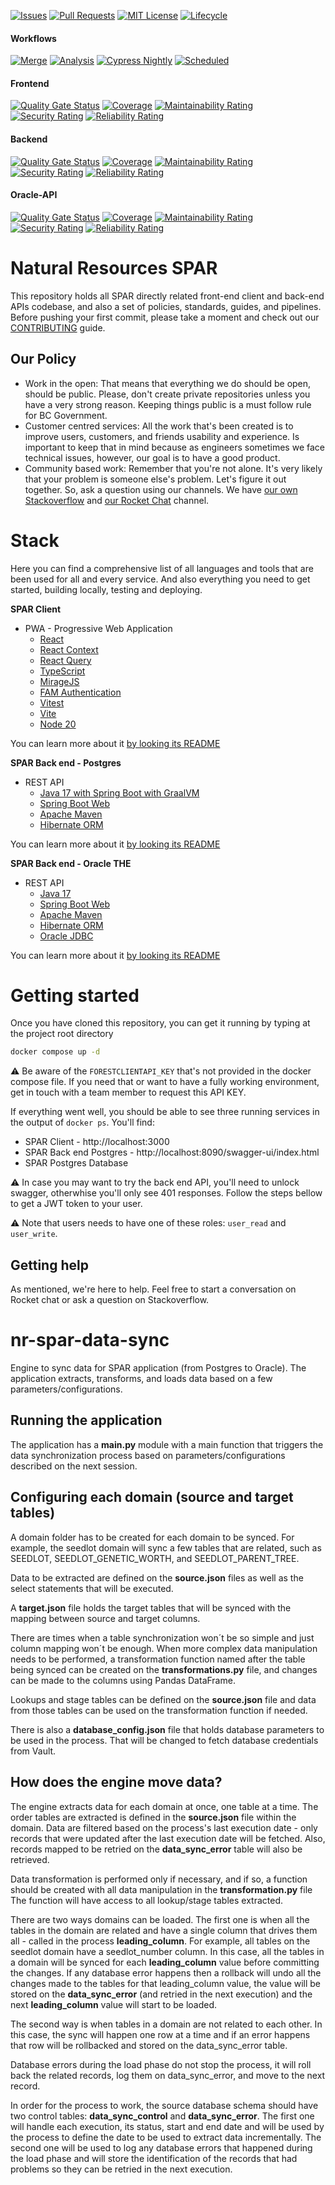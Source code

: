 [![Issues](https://img.shields.io/github/issues/bcgov/nr-spar)](/../../issues)
[![Pull Requests](https://img.shields.io/github/issues-pr/bcgov/nr-spar)](/../../pulls)
[![MIT License](https://img.shields.io/github/license/bcgov/nr-spar.svg)](/LICENSE.md)
[![Lifecycle](https://img.shields.io/badge/Lifecycle-Maturing-007EC6)](https://github.com/bcgov/repomountie/blob/master/doc/lifecycle-badges.md)

#### Workflows
[![Merge](https://github.com/bcgov/nr-spar/actions/workflows/merge.yml/badge.svg)](https://github.com/bcgov/nr-spar/actions/workflows/merge.yml)
[![Analysis](https://github.com/bcgov/nr-spar/actions/workflows/analysis.yml/badge.svg)](https://github.com/bcgov/nr-spar/actions/workflows/analysis.yml)
[![Cypress Nightly](https://github.com/bcgov/nr-spar/actions/workflows/cypress-nightly.yml/badge.svg)](https://github.com/bcgov/nr-spar/actions/workflows/cypress-nightly.yml)
[![Scheduled](https://github.com/bcgov/nr-spar/actions/workflows/scheduled.yml/badge.svg)](https://github.com/bcgov/nr-spar/actions/workflows/scheduled.yml)

#### Frontend
[![Quality Gate Status](https://sonarcloud.io/api/project_badges/measure?project=nr-spar_frontend&metric=alert_status)](https://sonarcloud.io/summary/new_code?id=nr-spar_frontend)
[![Coverage](https://sonarcloud.io/api/project_badges/measure?project=nr-spar_frontend&metric=coverage)](https://sonarcloud.io/summary/new_code?id=nr-spar_frontend)
[![Maintainability Rating](https://sonarcloud.io/api/project_badges/measure?project=nr-spar_frontend&metric=sqale_rating)](https://sonarcloud.io/summary/new_code?id=nr-spar_frontend)
[![Security Rating](https://sonarcloud.io/api/project_badges/measure?project=nr-spar_frontend&metric=security_rating)](https://sonarcloud.io/summary/new_code?id=nr-spar_frontend)
[![Reliability Rating](https://sonarcloud.io/api/project_badges/measure?project=nr-spar_frontend&metric=reliability_rating)](https://sonarcloud.io/summary/new_code?id=nr-spar_frontend)

#### Backend
[![Quality Gate Status](https://sonarcloud.io/api/project_badges/measure?project=nr-spar_backend&metric=alert_status)](https://sonarcloud.io/summary/new_code?id=nr-spar_backend)
[![Coverage](https://sonarcloud.io/api/project_badges/measure?project=nr-spar_backend&metric=coverage)](https://sonarcloud.io/summary/new_code?id=nr-spar_backend)
[![Maintainability Rating](https://sonarcloud.io/api/project_badges/measure?project=nr-spar_backend&metric=sqale_rating)](https://sonarcloud.io/summary/new_code?id=nr-spar_backend)
[![Security Rating](https://sonarcloud.io/api/project_badges/measure?project=nr-spar_backend&metric=security_rating)](https://sonarcloud.io/summary/new_code?id=nr-spar_backend)
[![Reliability Rating](https://sonarcloud.io/api/project_badges/measure?project=nr-spar_backend&metric=reliability_rating)](https://sonarcloud.io/summary/new_code?id=nr-spar_backend)

#### Oracle-API
[![Quality Gate Status](https://sonarcloud.io/api/project_badges/measure?project=nr-spar_oracle-api&metric=alert_status)](https://sonarcloud.io/summary/new_code?id=nr-spar_oracle-api)
[![Coverage](https://sonarcloud.io/api/project_badges/measure?project=nr-spar_oracle-api&metric=coverage)](https://sonarcloud.io/summary/new_code?id=nr-spar_oracle-api)
[![Maintainability Rating](https://sonarcloud.io/api/project_badges/measure?project=nr-spar_oracle-api&metric=sqale_rating)](https://sonarcloud.io/summary/new_code?id=nr-spar_oracle-api)
[![Security Rating](https://sonarcloud.io/api/project_badges/measure?project=nr-spar_oracle-api&metric=security_rating)](https://sonarcloud.io/summary/new_code?id=nr-spar_oracle-api)
[![Reliability Rating](https://sonarcloud.io/api/project_badges/measure?project=nr-spar_oracle-api&metric=reliability_rating)](https://sonarcloud.io/summary/new_code?id=nr-spar_oracle-api)

# Natural Resources SPAR

This repository holds all SPAR directly related front-end client and back-end APIs codebase, and also
a set of policies, standards, guides, and pipelines. Before pushing your first commit, please
take a moment and check out our [CONTRIBUTING](CONTRIBUTING.md) guide.

## Our Policy

- Work in the open: That means that everything we do should be open, should be
public. Please, don't create private repositories unless you have a very strong
reason. Keeping things public is a must follow rule for BC Government.
- Customer centred services: All the work that's been created is to improve users,
customers, and friends usability and experience. Is important to keep that in mind 
because as engineers sometimes we face technical issues, however, our goal is
to have a good product.
- Community based work: Remember that you're not alone. It's very likely that
your problem is someone else's problem. Let's figure it out together. So, ask
a question using our channels. We have [our own Stackoverflow](https://stackoverflow.developer.gov.bc.ca/)
and [our Rocket Chat](https://chat.developer.gov.bc.ca/) channel.

# Stack

Here you can find a comprehensive list of all languages and tools that are been used
for all and every service. And also everything you need to get started, building locally,
testing and deploying. 

**SPAR Client**

- PWA - Progressive Web Application
  - [React](https://react.dev/)
  - [React Context](https://legacy.reactjs.org/docs/context.html)
  - [React Query](https://tanstack.com/query/v3/)
  - [TypeScript](https://www.typescriptlang.org/)
  - [MirageJS](https://miragejs.com/)
  - [FAM Authentication](https://github.com/bcgov/nr-forests-access-management)
  - [Vitest](https://vitest.dev/)
  - [Vite](https://vitejs.dev/)
  - [Node 20](https://nodejs.org/download/release/v20.7.0/)

You can learn more about it [by looking its README](frontend/README.md)

**SPAR Back end - Postgres**
- REST API
  - [Java 17 with Spring Boot with GraalVM](https://docs.spring.io/spring-boot/docs/current/reference/html/native-image.html)
  - [Spring Boot Web](https://spring.io/guides/gs/spring-boot/)
  - [Apache Maven](https://maven.apache.org/)
  - [Hibernate ORM](https://hibernate.org/orm/)

You can learn more about it [by looking its README](backend/README.md)

**SPAR Back end - Oracle THE**
- REST API
  - [Java 17](https://www.oracle.com/java/technologies/downloads/#java17)
  - [Spring Boot Web](https://spring.io/guides/gs/spring-boot/)
  - [Apache Maven](https://maven.apache.org/)
  - [Hibernate ORM](https://hibernate.org/orm/)
  - [Oracle JDBC](https://www.oracle.com/database/technologies/appdev/jdbc-downloads.html)

You can learn more about it [by looking its README](oracle-api/README.md)

# Getting started

Once you have cloned this repository, you can get it running by typing at the 
project root directory

```sh
docker compose up -d
```

⚠️ Be aware of the `FORESTCLIENTAPI_KEY` that's not provided in the 
docker compose file. If you need that or want to have a fully working
environment, get in touch with a team member to request this API KEY.

If everything went well, you should be able to see three running
services in the output of `docker ps`. You'll find:

- SPAR Client - http://localhost:3000 
- SPAR Back end Postgres - http://localhost:8090/swagger-ui/index.html
- SPAR Postgres Database


⚠️ In case you may want to try the back end API, you'll need to unlock 
swagger, otherwhise you'll only see 401 responses. Follow the steps bellow
to get a JWT token to your user.

⚠️ Note that users needs to have one of these roles: `user_read` and `user_write`.

## Getting help

As mentioned, we're here to help. Feel free to start a conversation
on Rocket chat or ask a question on Stackoverflow.

# nr-spar-data-sync

Engine to sync data for SPAR application (from Postgres to Oracle). The application extracts, transforms, and loads data based on a few parameters/configurations.

## Running the application
The application has a **main.py** module with a main function that triggers the data synchronization process based on parameters/configurations described on the next session.

## Configuring each domain (source and target tables)
A domain folder has to be created for each domain to be synced. For example, the seedlot domain will sync a few tables that are related, such as SEEDLOT, SEEDLOT_GENETIC_WORTH, and SEEDLOT_PARENT_TREE.

Data to be extracted are defined on the **source.json** files as well as the select statements that will be executed.

A **target.json** file holds the target tables that will be synced with the mapping between source and target columns.

There are times when a table synchronization won´t be so simple and just column mapping won´t be enough. When more complex data manipulation needs to be performed, a transformation function named after the table being synced can be created on the **transformations.py** file, and changes can be made to the columns using Pandas DataFrame.

Lookups and stage tables can be defined on the **source.json** file and data from those tables can be used on the transformation function if needed.

There is also a **database_config.json** file that holds database parameters to be used in the process. That will be changed to fetch database credentials from Vault.

## How does the engine move data?
The engine extracts data for each domain at once, one table at a time. The order tables are extracted is defined in the **source.json** file within the domain. Data are filtered based on the process's last execution date - only records that were updated after the last execution date will be fetched. Also, records mapped to be retried on the **data_sync_error** table will also be retrieved.

Data transformation is performed only if necessary, and if so, a function should be created with all data manipulation in the **transformation.py** file The function will have access to all lookup/stage tables extracted.

There are two ways domains can be loaded. The first one is when all the tables in the domain are related and have a single column that drives them all - called in the process **leading_column**. For example, all tables on the seedlot domain have a seedlot_number column. In this case, all the tables in a domain will be synced for each **leading_column** value before committing the changes. If any database error happens then a rollback will undo all the changes made to the tables for that leading_column value, the value will be stored on the **data_sync_error** (and retried in the next execution) and the next **leading_column** value will start to be loaded.

The second way is when tables in a domain are not related to each other. In this case, the sync will happen one row at a time and if an error happens that row will be rollbacked and stored on the data_sync_error table.

Database errors during the load phase do not stop the process, it will roll back the related records, log them on data_sync_error, and move to the next record.

In order for the process to work, the source database schema should have two control tables: **data_sync_control** and **data_sync_error**. The first one will handle each execution, its status, start and end date and will be used by the process to define the date to be used to extract data incrementally. The second one will be used to log any database errors that happened during the load phase and will store the identification of the records that had problems so they can be retried in the next execution.
